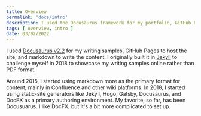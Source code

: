 ```yaml
---
title: Overview
permalink: 'docs/intro'
description: I used the Docusaurus framework for my portfolio, GitHub Pages to host the site, and markdown to write the content.
tags: [ overview, intro ]
date: 03/02/2022
---
```


I used [Docusaurus v2.2](https://docusaurus.io) for my writing samples, GitHub Pages to host the site, and markdown to write the content. I originally built it in [Jekyll](https://jekyllrb.com/) to challenge myself in 2018 to showcase my writing samples online rather than PDF format. 

Around 2015, I started using markdown more as the primary format for content, mainly in Confluence and other wiki platforms. In 2018, I started using static-site generators like Jekyll, Hugo, Gatsby, Docusaurus, and DocFX as a primary authoring environment. My favorite, so far, has been Docusuarus. I like DocFX, but it's a bit more complicated to set up.
